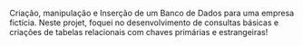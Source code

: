 Criação, manipulação e Inserção de um Banco de Dados para uma empresa fictícia.
Neste projet, foquei no desenvolvimento de consultas básicas e criações de tabelas relacionais com chaves primárias e estrangeiras!

